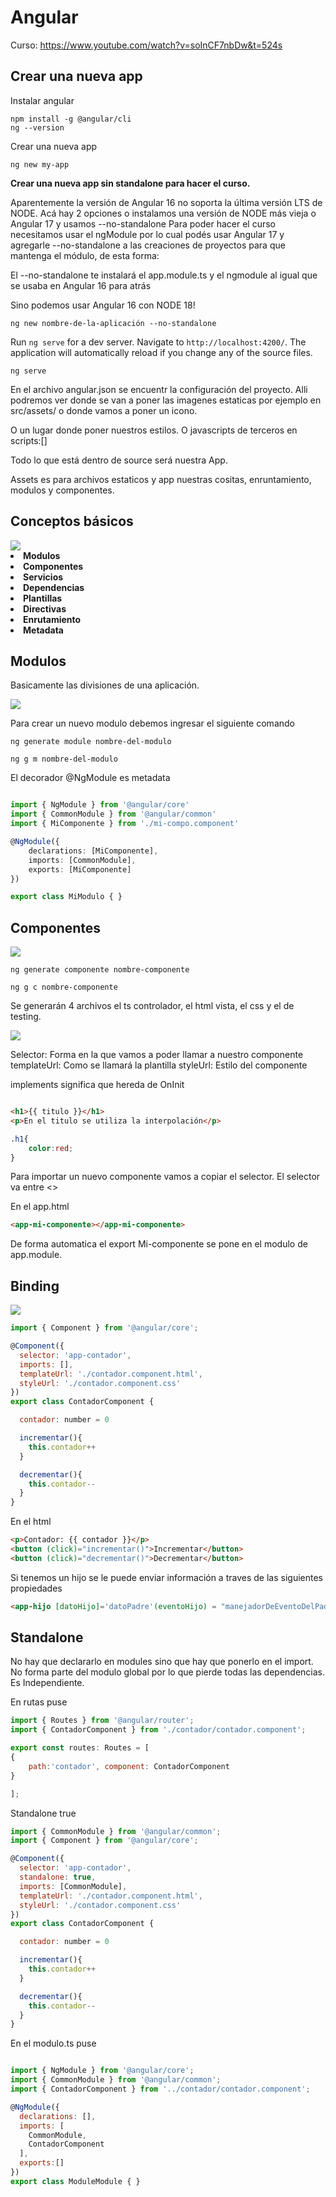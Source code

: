 # Angular

Curso: https://www.youtube.com/watch?v=soInCF7nbDw&t=524s

## Crear una nueva app

Instalar angular
```
npm install -g @angular/cli
ng --version
```

Crear una nueva app
```
ng new my-app
```

**Crear una nueva app sin standalone para hacer el curso.**

Aparentemente la versión de Angular 16 no soporta la última versión LTS de NODE. Acá hay 2 opciones o instalamos una versión de NODE más vieja o Angular 17 y usamos --no-standalone 
Para poder hacer el curso necesitamos usar el ngModule por lo cual podés usar Angular 17 y agregarle --no-standalone a las creaciones de proyectos para que mantenga el módulo, de esta forma:


El --no-standalone te instalará el app.module.ts y el ngmodule al igual que se usaba en Angular 16 para atrás

Sino podemos usar Angular 16 con NODE 18!

```
ng new nombre-de-la-aplicación --no-standalone
```

Run `ng serve` for a dev server. Navigate to `http://localhost:4200/`. The application will automatically reload if you change any of the source files.
```
ng serve
```

En el archivo angular.json se encuentr la configuración del proyecto. Alli podremos ver donde se van a poner las imagenes estaticas por ejemplo en src/assets/ o donde vamos a poner un icono.

O un lugar donde poner nuestros estilos. O javascripts de terceros en scripts:[]

Todo lo que está dentro de source será nuestra App.

Assets es para archivos estaticos y app nuestras cositas, enruntamiento, modulos y componentes.

## Conceptos básicos

<img src="img/angular1.png"/>

<li><b>Modulos</b></li>
<li><b>Componentes</b></li>
<li><b>Servicios</b></li>
<li><b>Dependencias</b></li>
<li><b>Plantillas</b></li>
<li><b>Directivas</b></li>
<li><b>Enrutamiento</b></li>
<li><b>Metadata</b></li>

## Modulos

Basicamente las divisiones de una aplicación.

<img src="img/angular2.png"/>

Para crear un nuevo modulo debemos ingresar el siguiente comando


```
ng generate module nombre-del-modulo
```
```
ng g m nombre-del-modulo
```

El decorador @NgModule es metadata 

```typescript

import { NgModule } from '@angular/core'
import { CommonModule } from '@angular/common'
import { MiComponente } from './mi-compo.component'

@NgModule({
    declarations: [MiComponente],
    imports: [CommonModule],
    exports: [MiComponente]
})

export class MiModulo { }

```

## Componentes

<img src="img/angular3.png" />

```
ng generate componente nombre-componente
```

```
ng g c nombre-componente
```

Se generarán 4 archivos el ts controlador, el html vista, el css y el de testing.

<img src="img/angular4.png"/>

Selector: Forma en la que vamos a poder llamar a nuestro componente
templateUrl: Como se llamará la plantilla
styleUrl: Estilo del componente

implements significa que hereda de OnInit

```html

<h1>{{ titulo }}</h1>
<p>En el titulo se utiliza la interpolación</p>

```

```css
.h1{
    color:red;
}
```

Para importar un nuevo componente vamos a copiar el selector. El selector va entre <>

En el app.html
```html
<app-mi-componente></app-mi-componente>
```

De forma automatica el export Mi-componente se pone en el modulo de app.module. 

## Binding

<img src="img/angular5.png"/>

```js
import { Component } from '@angular/core';

@Component({
  selector: 'app-contador',
  imports: [],
  templateUrl: './contador.component.html',
  styleUrl: './contador.component.css'
})
export class ContadorComponent {

  contador: number = 0

  incrementar(){
    this.contador++
  }

  decrementar(){
    this.contador--
  }
}
```

En el html

```html
<p>Contador: {{ contador }}</p>
<button (click)="incrementar()">Incrementar</button>
<button (click)="decrementar()">Decrementar</button>
```

Si tenemos un hijo se le puede enviar información a traves de las siguientes propiedades

```html
<app-hijo [datoHijo]='datoPadre'(eventoHijo) = "manejadorDeEventoDelPadre($event)" />
```

## Standalone


No hay que declararlo en modules sino que hay que ponerlo en el import. No forma parte del modulo global por lo que pierde todas las dependencias. Es Independiente.

En rutas puse

```js
import { Routes } from '@angular/router';
import { ContadorComponent } from './contador/contador.component';

export const routes: Routes = [
{
    path:'contador', component: ContadorComponent
}

];
```
Standalone true

```js
import { CommonModule } from '@angular/common';
import { Component } from '@angular/core';

@Component({
  selector: 'app-contador',
  standalone: true,
  imports: [CommonModule],
  templateUrl: './contador.component.html',
  styleUrl: './contador.component.css'
})
export class ContadorComponent {

  contador: number = 0

  incrementar(){
    this.contador++
  }

  decrementar(){
    this.contador--
  }
}

```


En el modulo.ts puse

```js

import { NgModule } from '@angular/core';
import { CommonModule } from '@angular/common';
import { ContadorComponent } from '../contador/contador.component';

@NgModule({
  declarations: [],
  imports: [
    CommonModule,
    ContadorComponent
  ],
  exports:[]
})
export class ModuleModule { }

```